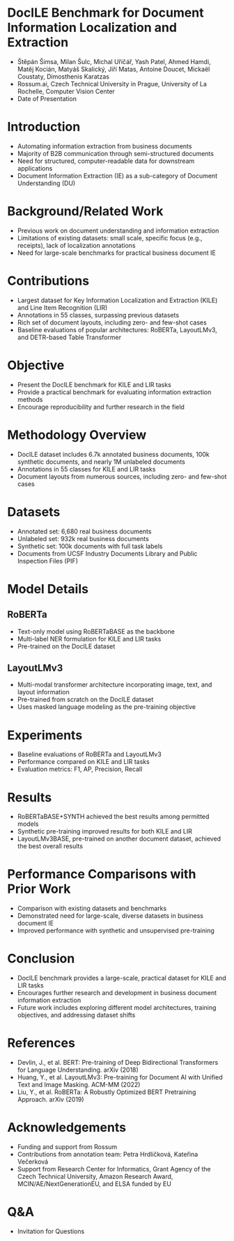 # DocILE Benchmark for Document Information Localization and Extraction

- Štěpán Šimsa, Milan Šulc, Michal Uřičář, Yash Patel, Ahmed Hamdi, Matěj Kocián, Matyáš Skalický, Jiří Matas, Antoine Doucet, Mickaël Coustaty, Dimosthenis Karatzas
- Rossum.ai, Czech Technical University in Prague, University of La Rochelle, Computer Vision Center
- Date of Presentation

# Introduction

- Automating information extraction from business documents
- Majority of B2B communication through semi-structured documents
- Need for structured, computer-readable data for downstream applications
- Document Information Extraction (IE) as a sub-category of Document Understanding (DU)

# Background/Related Work

- Previous work on document understanding and information extraction
- Limitations of existing datasets: small scale, specific focus (e.g., receipts), lack of localization annotations
- Need for large-scale benchmarks for practical business document IE

# Contributions

- Largest dataset for Key Information Localization and Extraction (KILE) and Line Item Recognition (LIR)
- Annotations in 55 classes, surpassing previous datasets
- Rich set of document layouts, including zero- and few-shot cases
- Baseline evaluations of popular architectures: RoBERTa, LayoutLMv3, and DETR-based Table Transformer

# Objective

- Present the DocILE benchmark for KILE and LIR tasks
- Provide a practical benchmark for evaluating information extraction methods
- Encourage reproducibility and further research in the field

# Methodology Overview

- DocILE dataset includes 6.7k annotated business documents, 100k synthetic documents, and nearly 1M unlabeled documents
- Annotations in 55 classes for KILE and LIR tasks
- Document layouts from numerous sources, including zero- and few-shot cases

# Datasets

- Annotated set: 6,680 real business documents
- Unlabeled set: 932k real business documents
- Synthetic set: 100k documents with full task labels
- Documents from UCSF Industry Documents Library and Public Inspection Files (PIF)

# Model Details

## RoBERTa

- Text-only model using RoBERTaBASE as the backbone
- Multi-label NER formulation for KILE and LIR tasks
- Pre-trained on the DocILE dataset

## LayoutLMv3

- Multi-modal transformer architecture incorporating image, text, and layout information
- Pre-trained from scratch on the DocILE dataset
- Uses masked language modeling as the pre-training objective

# Experiments

- Baseline evaluations of RoBERTa and LayoutLMv3
- Performance compared on KILE and LIR tasks
- Evaluation metrics: F1, AP, Precision, Recall

# Results

- RoBERTaBASE+SYNTH achieved the best results among permitted models
- Synthetic pre-training improved results for both KILE and LIR
- LayoutLMv3BASE, pre-trained on another document dataset, achieved the best overall results

# Performance Comparisons with Prior Work

- Comparison with existing datasets and benchmarks
- Demonstrated need for large-scale, diverse datasets in business document IE
- Improved performance with synthetic and unsupervised pre-training

# Conclusion

- DocILE benchmark provides a large-scale, practical dataset for KILE and LIR tasks
- Encourages further research and development in business document information extraction
- Future work includes exploring different model architectures, training objectives, and addressing dataset shifts

# References

- Devlin, J., et al. BERT: Pre-training of Deep Bidirectional Transformers for Language Understanding. arXiv (2018)
- Huang, Y., et al. LayoutLMv3: Pre-training for Document AI with Unified Text and Image Masking. ACM-MM (2022)
- Liu, Y., et al. RoBERTa: A Robustly Optimized BERT Pretraining Approach. arXiv (2019)

# Acknowledgements

- Funding and support from Rossum
- Contributions from annotation team: Petra Hrdličková, Kateřina Večerková
- Support from Research Center for Informatics, Grant Agency of the Czech Technical University, Amazon Research Award, MCIN/AE/NextGenerationEU, and ELSA funded by EU

# Q&A

- Invitation for Questions
